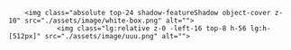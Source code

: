         <img class="absolute top-24 shadow-featureShadow object-cover z-10" src="./assets/image/white-box.png" alt="">
                <img class="lg:relative z-0 -left-16 top-8 h-56 lg:h-[512px]" src="./assets/image/uuu.png" alt="">